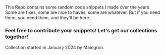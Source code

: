 This Repo contains some random code snippets I made over the years.
Some are fixes, some are nice to haves, some are whatever. But if you need them, you need them, and they'll be here.

### Feel free to contribute your snippets! Let's get our collections together!



Collection started in January 2024 by Maingron.
